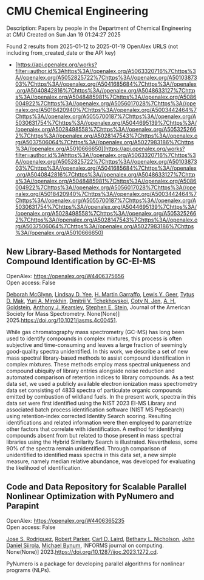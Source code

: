 # CMU Chemical Engineering
Description: Papers by people in the Department of Chemical Engineering at CMU
Created on Sun Jan 19 01:24:27 2025

Found 2 results from 2025-01-12 to 2025-01-19
OpenAlex URLS (not including from_created_date or the API key)
- [https://api.openalex.org/works?filter=author.id%3Ahttps%3A//openalex.org/A5063320716%7Chttps%3A//openalex.org/A5052825722%7Chttps%3A//openalex.org/A5010387303%7Chttps%3A//openalex.org/A5041685684%7Chttps%3A//openalex.org/A5040842816%7Chttps%3A//openalex.org/A5048633127%7Chttps%3A//openalex.org/A5048485981%7Chttps%3A//openalex.org/A5086004922%7Chttps%3A//openalex.org/A5056017028%7Chttps%3A//openalex.org/A5018420940%7Chttps%3A//openalex.org/A5003442464%7Chttps%3A//openalex.org/A5055700187%7Chttps%3A//openalex.org/A5030631754%7Chttps%3A//openalex.org/A5044695139%7Chttps%3A//openalex.org/A5028498558%7Chttps%3A//openalex.org/A5053252662%7Chttps%3A//openalex.org/A5028147543%7Chttps%3A//openalex.org/A5037506064%7Chttps%3A//openalex.org/A5027983186%7Chttps%3A//openalex.org/A5010666650](https://api.openalex.org/works?filter=author.id%3Ahttps%3A//openalex.org/A5063320716%7Chttps%3A//openalex.org/A5052825722%7Chttps%3A//openalex.org/A5010387303%7Chttps%3A//openalex.org/A5041685684%7Chttps%3A//openalex.org/A5040842816%7Chttps%3A//openalex.org/A5048633127%7Chttps%3A//openalex.org/A5048485981%7Chttps%3A//openalex.org/A5086004922%7Chttps%3A//openalex.org/A5056017028%7Chttps%3A//openalex.org/A5018420940%7Chttps%3A//openalex.org/A5003442464%7Chttps%3A//openalex.org/A5055700187%7Chttps%3A//openalex.org/A5030631754%7Chttps%3A//openalex.org/A5044695139%7Chttps%3A//openalex.org/A5028498558%7Chttps%3A//openalex.org/A5053252662%7Chttps%3A//openalex.org/A5028147543%7Chttps%3A//openalex.org/A5037506064%7Chttps%3A//openalex.org/A5027983186%7Chttps%3A//openalex.org/A5010666650)

## New Library-Based Methods for Nontargeted Compound Identification by GC-EI-MS   

OpenAlex: https://openalex.org/W4406375656    
Open access: False
    
[Deborah McGlynn](https://openalex.org/A5018597975), [Lindsay D. Yee](https://openalex.org/A5014953179), [H. Martin Garraffo](https://openalex.org/A5042721375), [Lewis Y. Geer](https://openalex.org/A5040420615), [Tytus D. Mak](https://openalex.org/A5049904568), [Yuri A. Mirokhin](https://openalex.org/A5001586897), [Dmitrii V. Tchekhovskoi](https://openalex.org/A5031687981), [Coty N. Jen](https://openalex.org/A5055700187), [A. H. Goldstein](https://openalex.org/A5066552641), [Anthony J. Kearsley](https://openalex.org/A5011525108), [Stephen E. Stein](https://openalex.org/A5025106357), Journal of the American Society for Mass Spectrometry. None(None)] 2025.https://doi.org/10.1021/jasms.4c00451.
    
While gas chromatography mass spectrometry (GC-MS) has long been used to identify compounds in complex mixtures, this process is often subjective and time-consuming and leaves a large fraction of seemingly good-quality spectra unidentified. In this work, we describe a set of new mass spectral library-based methods to assist compound identification in complex mixtures. These methods employ mass spectral uniqueness and compound ubiquity of library entries alongside noise reduction and automated comparison of retention indices to library compounds. As a test data set, we used a publicly available electron ionization mass spectrometry data set consisting of 4833 spectra of particulate organic compounds emitted by combustion of wildland fuels. In the present work, spectra in this data set were first identified using the NIST 2023 EI-MS Library and associated batch process identification software (NIST MS PepSearch) using retention-index corrected Identity Search scoring. Resulting identifications and related information were then employed to parametrize other factors that correlate with identification. A method for identifying compounds absent from but related to those present in mass spectral libraries using the Hybrid Similarity Search is illustrated. Nevertheless, some 90% of the spectra remain unidentified. Through comparison of unidentified to identified mass spectra in this data set, a new simple measure, namely median relative abundance, was developed for evaluating the likelihood of identification.    

    

## Code and Data Repository for Scalable Parallel Nonlinear Optimization with PyNumero and Parapint   

OpenAlex: https://openalex.org/W4406365235    
Open access: False
    
[Jose S. Rodriguez](https://openalex.org/A5083976166), [Robert Parker](https://openalex.org/A5062143627), [Carl D. Laird](https://openalex.org/A5030631754), [Bethany L. Nicholson](https://openalex.org/A5071938321), [John Daniel Siirola](https://openalex.org/A5047681120), [Michael Bynum](https://openalex.org/A5031357535), INFORMS journal on computing. None(None)] 2023.https://doi.org/10.1287/ijoc.2023.1272.cd.
    
PyNumero is a package for developing parallel algorithms for nonlinear programs (NLPs).    

    
